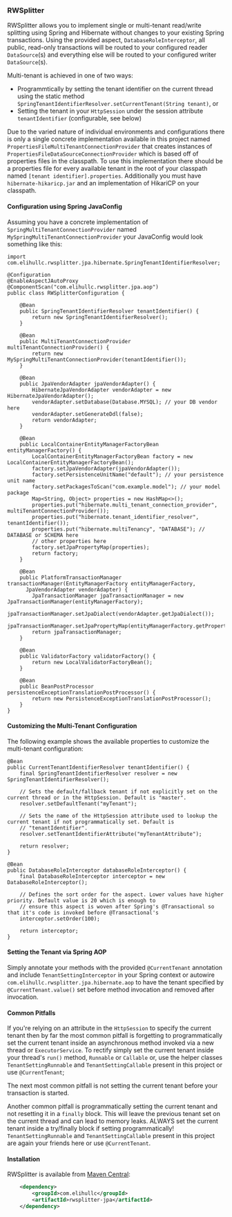 ### RWSplitter

RWSplitter allows you to implement single or multi-tenant read/write splitting using Spring and Hibernate without changes to your
existing Spring transactions.  Using the provided aspect, `DatabaseRoleInterceptor`, all public, read-only transactions will be
routed to your configured reader `DataSource`(s) and everything else will be routed to your configured writer `DataSource`(s).

Multi-tenant is achieved in one of two ways:
* Programmtically by setting the tenant identifier on the current thread using the static method
`SpringTenantIdentifierResolver.setCurrentTenant(String tenant)`, or
* Setting the tenant in your `HttpSession` under the session attribute `tenantIdentifier` (configurable, see below)

Due to the varied nature of individual environments and configurations there is only a single concrete implementation available in
this project named `PropertiesFileMultiTenantConnectionProvider` that creates instances of
`PropertiesFileDataSourceConnectionProvider` which is based off of properties files in the classpath.  To use this implementation
there should be a properties file for every available tenant in the root of your classpath named `[tenant identifier].properties`. 
Additionally you must have `hibernate-hikaricp.jar` and an implementation of HikariCP on your classpath.  

#### Configuration using Spring JavaConfig

Assuming you have a concrete implementation of `SpringMultiTenantConnectionProvider` named `MySpringMultiTenantConnectionProvider`
your JavaConfig would look something like this:

```
import com.elihullc.rwsplitter.jpa.hibernate.SpringTenantIdentifierResolver;

@Configuration
@EnableAspectJAutoProxy
@ComponentScan("com.elihullc.rwsplitter.jpa.aop")
public class RWSplitterConfiguration {

    @Bean
    public SpringTenantIdentifierResolver tenantIdentifier() {
        return new SpringTenantIdentifierResolver();
    }

    @Bean
    public MultiTenantConnectionProvider multiTenantConnectionProvider() {
        return new MySpringMultiTenantConnectionProvider(tenantIdentifier());
    }
    
    @Bean
    public JpaVendorAdapter jpaVendorAdapter() {
        HibernateJpaVendorAdapter vendorAdapter = new HibernateJpaVendorAdapter();
        vendorAdapter.setDatabase(Database.MYSQL); // your DB vendor here
        vendorAdapter.setGenerateDdl(false);
        return vendorAdapter;
    }

    @Bean
    public LocalContainerEntityManagerFactoryBean entityManagerFactory() {
        LocalContainerEntityManagerFactoryBean factory = new LocalContainerEntityManagerFactoryBean();
        factory.setJpaVendorAdapter(jpaVendorAdapter());
        factory.setPersistenceUnitName("default"); // your persistence unit name
        factory.setPackagesToScan("com.example.model"); // your model package
        Map<String, Object> properties = new HashMap<>();
        properties.put("hibernate.multi_tenant_connection_provider", multiTenantConnectionProvider());
        properties.put("hibernate.tenant_identifier_resolver", tenantIdentifier());
        properties.put("hibernate.multiTenancy", "DATABASE"); // DATABASE or SCHEMA here
        // other properties here
        factory.setJpaPropertyMap(properties);
        return factory;
    }

    @Bean
    public PlatformTransactionManager transactionManager(EntityManagerFactory entityManagerFactory,
      JpaVendorAdapter vendorAdapter) {
        JpaTransactionManager jpaTransactionManager = new JpaTransactionManager(entityManagerFactory);
        jpaTransactionManager.setJpaDialect(vendorAdapter.getJpaDialect());
        jpaTransactionManager.setJpaPropertyMap(entityManagerFactory.getProperties());
        return jpaTransactionManager;
    }

    @Bean
    public ValidatorFactory validatorFactory() {
        return new LocalValidatorFactoryBean();
    }

    @Bean
    public BeanPostProcessor persistenceExceptionTranslationPostProcessor() {
        return new PersistenceExceptionTranslationPostProcessor();
    }
}
```

#### Customizing the Multi-Tenant Configuration

The following example shows the available properties to customize the multi-tenant configuration:

```
@Bean
public CurrentTenantIdentifierResolver tenantIdentifier() {
    final SpringTenantIdentifierResolver resolver = new SpringTenantIdentifierResolver();
    
    // Sets the default/fallback tenant if not explicitly set on the current thread or in the HttpSession. Default is "master".
    resolver.setDefaultTenant("myTenant"); 
    
    // Sets the name of the HttpSession attribute used to lookup the current tenant if not programmatically set. Default is
    // "tenantIdentifier".
    resolver.setTenantIdentifierAttribute("myTenantAttribute");
    
    return resolver;
}

@Bean
public DatabaseRoleInterceptor databaseRoleInterceptor() {
    final DatabaseRoleInterceptor interceptor = new DatabaseRoleInterceptor();
    
    // Defines the sort order for the aspect. Lower values have higher priority. Default value is 20 which is enough to
    // ensure this aspect is woven after Spring's @Transactional so that it's code is invoked before @Transactional's
    interceptor.setOrder(100);
    
    return interceptor;
}
``` 

#### Setting the Tenant via Spring AOP

Simply annotate your methods with the provided `@CurrentTenant` annotation and include `TenantSettingInterceptor` in your Spring
context or autowire `com.elihullc.rwsplitter.jpa.hibernate.aop` to have the tenant specified by `@CurrentTenant.value()` set before
method invocation and removed after invocation.

#### Common Pitfalls

If you're relying on an attribute in the `HttpSession` to specify the current tenant then by far the most common pitfall is
forgetting to programmatically set the current tenant inside an asynchronous method invoked via a new thread or `ExecutorService`.
To rectify simply set the current tenant inside your thread's `run()` method, `Runnable` or `Callable` or, use the helper classes
`TenantSettingRunnable` and `TenantSettingCallable` present in this project or use `@CurrentTenant`; 

The next most common pitfall is not setting the current tenant before your transaction is started.  

Another common pitfall is programmatically setting the current tenant and not resetting it in a `finally` block.  This will leave
the previous tenant set on the current thread and can lead to memory leaks.  ALWAYS set the current tenant inside a try/finally
block if setting programmatically! `TenantSettingRunnable` and `TenantSettingCallable` present in this project are again your
friends here or use `@CurrentTenant`. 

#### Installation

RWSplitter is available from [Maven Central](http://search.maven.org/#search|ga|1|a%3Arwsplitter-jpa):

```xml
    <dependency>
        <groupId>com.elihullc</groupId>
        <artifactId>rwsplitter-jpa</artifactId>
    </dependency>
```

